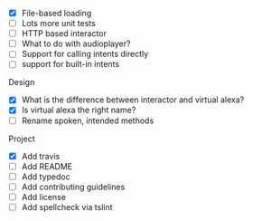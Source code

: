 - [X] File-based loading
- [ ] Lots more unit tests
- [ ] HTTP based interactor
- [ ] What to do with audioplayer?
- [ ] Support for calling intents directly
- [ ] support for built-in intents

Design
- [X] What is the difference between interactor and virtual alexa?
- [X] Is virtual alexa the right name?
- [ ] Rename spoken, intended methods

Project
- [X] Add travis
- [ ] Add README
- [ ] Add typedoc
- [ ] Add contributing guidelines
- [ ] Add license
- [ ] Add spellcheck via tslint
